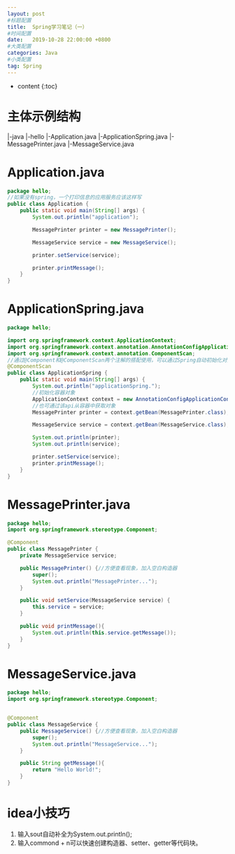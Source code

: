 ```yaml
---
layout: post
#标题配置
title:  Spring学习笔记（一）
#时间配置
date:   2019-10-28 22:00:00 +0800
#大类配置
categories: Java
#小类配置
tag: Spring
---
```


* content
{:toc}



# 主体示例结构
|-java
    |-hello
        |-Application.java
        |-ApplicationSpring.java
        |-MessagePrinter.java
        |-MessageService.java

# Application.java
``` java
package hello;
//如果没有spring，一个打印信息的应用服务应该这样写
public class Application {
    public static void main(String[] args) {
        System.out.println("application");

        MessagePrinter printer = new MessagePrinter();

        MessageService service = new MessageService();

        printer.setService(service);

        printer.printMessage();
    }
}
```
    
# ApplicationSpring.java
``` java
package hello;

import org.springframework.context.ApplicationContext;
import org.springframework.context.annotation.AnnotationConfigApplicationContext;
import org.springframework.context.annotation.ComponentScan;
//通过@Component和@ComponentScan两个注解的搭配使用，可以通过Spring自动初始化对象
@ComponentScan
public class ApplicationSpring {
    public static void main(String[] args) {
        System.out.println("applicationSpring.");
        //初始化容器对象
        ApplicationContext context = new AnnotationConfigApplicationContext(ApplicationSpring.class);
        //也可通过该api从容器中获取对象
        MessagePrinter printer = context.getBean(MessagePrinter.class);

        MessageService service = context.getBean(MessageService.class);

        System.out.println(printer);
        System.out.println(service);

        printer.setService(service);
        printer.printMessage();
    }
}
```

# MessagePrinter.java
``` java
package hello;
import org.springframework.stereotype.Component;

@Component
public class MessagePrinter {
    private MessageService service;

    public MessagePrinter() {//方便查看现象，加入空白构造器
        super();
        System.out.println("MessagePrinter...");
    }

    public void setService(MessageService service) {
        this.service = service;
    }

    public void printMessage(){
        System.out.println(this.service.getMessage());
    }
}
```

# MessageService.java
``` java
package hello;
import org.springframework.stereotype.Component;


@Component
public class MessageService {
    public MessageService() {//方便查看现象，加入空白构造器
        super();
        System.out.println("MessageService...");
    }

    public String getMessage(){
        return "Hello World!";
    }
}
```


# idea小技巧
1. 输入sout自动补全为System.out.println();
2. 输入commond + n可以快速创建构造器、setter、getter等代码块。
